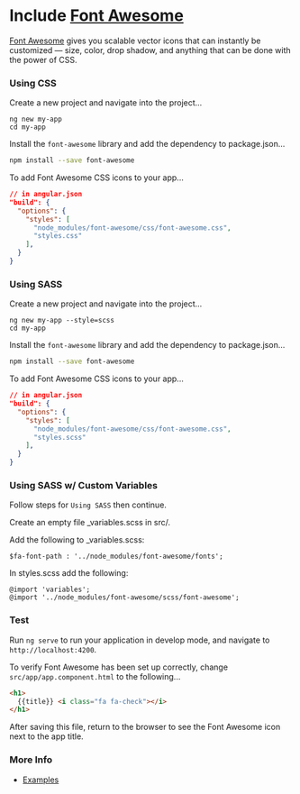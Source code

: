 <!-- Links in /docs/documentation should NOT have `.md` at the end, because they end up in our wiki at release. -->

# Include [Font Awesome](https://fontawesome.com/)

[Font Awesome](https://fontawesome.com/) gives you scalable vector icons that can instantly be customized — size, color, drop shadow, and anything that can be done with the power of CSS.

### Using CSS

Create a new project and navigate into the project...
```
ng new my-app
cd my-app
```

Install the `font-awesome` library and add the dependency to package.json...
```bash
npm install --save font-awesome
```

To add Font Awesome CSS icons to your app...
```json
// in angular.json
"build": {
  "options": {
    "styles": [
      "node_modules/font-awesome/css/font-awesome.css",
      "styles.css"
    ],
  }
}
```

### Using SASS

Create a new project and navigate into the project...
```
ng new my-app --style=scss
cd my-app
```

Install the `font-awesome` library and add the dependency to package.json...
```bash
npm install --save font-awesome
```

To add Font Awesome CSS icons to your app...
```json
// in angular.json
"build": {
  "options": {
    "styles": [
      "node_modules/font-awesome/css/font-awesome.css",
      "styles.scss"
    ],
  }
}
```

### Using SASS w/ Custom Variables

Follow steps for `Using SASS` then continue.

Create an empty file _variables.scss in src/.

Add the following to _variables.scss:

```
$fa-font-path : '../node_modules/font-awesome/fonts';
```
In styles.scss add the following:

```
@import 'variables';
@import '../node_modules/font-awesome/scss/font-awesome';
```
### Test

Run `ng serve` to run your application in develop mode, and navigate to `http://localhost:4200`.

To verify Font Awesome has been set up correctly, change `src/app/app.component.html` to the following...
```html
<h1>
  {{title}} <i class="fa fa-check"></i>
</h1>
```

After saving this file, return to the browser to see the Font Awesome icon next to the app title.

### More Info

- [Examples](https://fontawesome.com/how-to-use/on-the-web/setup/getting-started?using=web-fonts-with-css)
